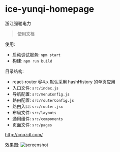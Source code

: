 # ice-yunqi-homepage

浙江强驰电力

> 使用文档

使用:

- 启动调试服务: `npm start`
- 构建: `npm run build`

目录结构:

- react-router @4.x 默认采用 hashHistory 的单页应用
- 入口文件: `src/index.js`
- 导航配置: `src/menuConfig.js`
- 路由配置: `src/routerConfig.js`
- 路由入口: `src/router.jsx`
- 布局文件: `src/layouts`
- 通用组件: `src/components`
- 页面文件: `src/pages`

http://cnqzdl.com/

效果图:
![screenshot](https://img.alicdn.com/tfs/TB1ZuTBtbwrBKNjSZPcXXXpapXa-2840-1596.png)
